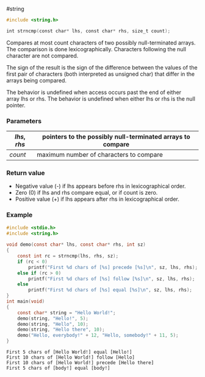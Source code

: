 #string

```c
#include <string.h>

int strncmp(const char* lhs, const char* rhs, size_t count);
```

Compares at most count characters of two possibly null-terminated arrays. The comparison is done lexicographically. Characters following the null character are not compared.

The sign of the result is the sign of the difference between the values of the first pair of characters (both interpreted as unsigned char) that differ in the arrays being compared.

The behavior is undefined when access occurs past the end of either array lhs or rhs. The behavior is undefined when either lhs or rhs is the null pointer.

### Parameters
| *lhs*, *rhs* | pointers to the possibly null-terminated arrays to compare |
| ---- | ---- |
| *count* | maximum number of characters to compare |

### Return value
- Negative value (-) if lhs appears before rhs in lexicographical order.
- Zero (0) if lhs and rhs compare equal, or if count is zero.
- Positive value (+) if lhs appears after rhs in lexicographical order.

### Example
```c
#include <stdio.h>
#include <string.h>
 
void demo(const char* lhs, const char* rhs, int sz)
{
    const int rc = strncmp(lhs, rhs, sz);
    if (rc < 0)
        printf("First %d chars of [%s] precede [%s]\n", sz, lhs, rhs);
    else if (rc > 0)
        printf("First %d chars of [%s] follow [%s]\n", sz, lhs, rhs);
    else
        printf("First %d chars of [%s] equal [%s]\n", sz, lhs, rhs);
}
int main(void)
{
    const char* string = "Hello World!";
    demo(string, "Hello!", 5);
    demo(string, "Hello", 10);
    demo(string, "Hello there", 10);
    demo("Hello, everybody!" + 12, "Hello, somebody!" + 11, 5);
}
```
```text
First 5 chars of [Hello World!] equal [Hello!]
First 10 chars of [Hello World!] follow [Hello]
First 10 chars of [Hello World!] precede [Hello there]
First 5 chars of [body!] equal [body!]
```